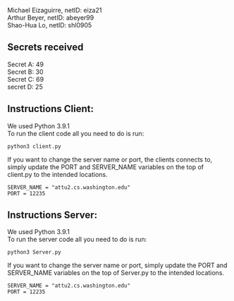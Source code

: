 
Michael Eizaguirre, netID: eiza21 \
Arthur Beyer,       netID: abeyer99 \
Shao-Hua Lo,        netID: shl0905 

<!-- Client -->

## Secrets received
Secret A:  49  \
Secret B:  30  \
Secret C:  69  \
secret D:  25

## Instructions Client:
We used Python 3.9.1 \
To run the client code all you need to do is run: 
```
python3 client.py
```
If you want to change the server name or port, the clients connects to, simply update the PORT and SERVER_NAME variables 
on the top of client.py to the intended locations.
```
SERVER_NAME = "attu2.cs.washington.edu"
PORT = 12235
```




## Instructions Server:
We used Python 3.9.1 \
To run the server code all you need to do is run: 
```
python3 Server.py
```
If you want to change the server name or port, simply update the PORT and SERVER_NAME variables 
on the top of Server.py to the intended locations.
```
SERVER_NAME = "attu2.cs.washington.edu"
PORT = 12235
```